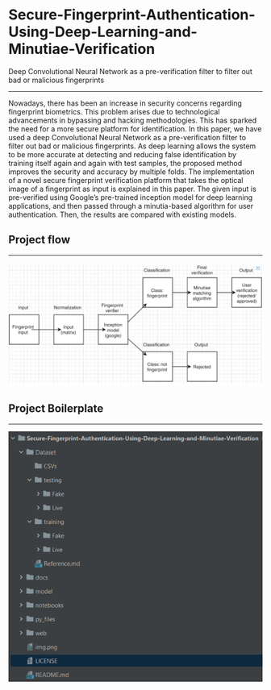 # Secure-Fingerprint-Authentication-Using-Deep-Learning-and-Minutiae-Verification
Deep Convolutional Neural Network as a pre-verification filter to filter out bad or malicious fingerprints

---
<p>
Nowadays, there has been an increase in security concerns regarding fingerprint biometrics. This problem arises due to technological advancements in bypassing and hacking methodologies. This has sparked the need for a more secure platform for identification. In this paper, we have used a deep Convolutional Neural Network as a pre-verification filter to filter out bad or malicious fingerprints. As deep learning allows the system to be more accurate at detecting and reducing false identification by training itself again and again with test samples, the proposed method improves the security and accuracy by multiple folds. The implementation of a novel secure fingerprint verification platform that takes the optical image of a fingerprint as input is explained in this paper. The given input is pre-verified using Google’s pre-trained inception model for deep learning applications, and then passed through a minutia-based algorithm for user authentication. Then, the results are compared with existing models.
</p>
 
## Project flow

----
![img.png](img.png)


## Project Boilerplate

----
![img_1.png](img_1.png)